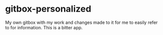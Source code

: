 # gitbox-personalized
My own gitbox with my work and changes made to it for me to easily refer to for information. This is a bitter app.
